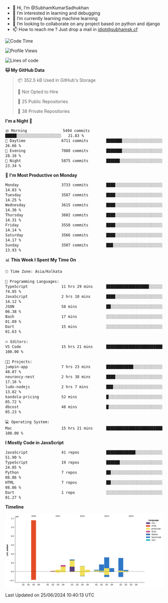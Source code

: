 - 👋 Hi, I’m @SubhamKumarSadhukhan
- 👀 I’m interested in learning and debugging
- 🌱 I’m currently learning machine learning
- 💞️ I’m looking to collaborate on any project based on python and django
- 📫 How to reach me ?
      Just drop a mail in idiot@subhamsk.cf

<!---
SubhamKumarSadhukhan/SubhamKumarSadhukhan is a ✨ special ✨ repository because its `README.md` (this file) appears on your GitHub profile.
You can click the Preview link to take a look at your changes.
--->


<!--START_SECTION:waka-->
![Code Time](http://img.shields.io/badge/Code%20Time-2%2C257%20hrs%204%20mins-blue)

![Profile Views](http://img.shields.io/badge/Profile%20Views-1-blue)

![Lines of code](https://img.shields.io/badge/From%20Hello%20World%20I%27ve%20Written-2.7%20million%20lines%20of%20code-blue)

**🐱 My GitHub Data** 

> 📦 352.5 kB Used in GitHub's Storage 
 > 
> 🚫 Not Opted to Hire
 > 
> 📜 25 Public Repositories 
 > 
> 🔑 38 Private Repositories 
 > 
**I'm a Night 🦉** 

```text
🌞 Morning                5494 commits        █████░░░░░░░░░░░░░░░░░░░░   21.83 % 
🌆 Daytime                6711 commits        ███████░░░░░░░░░░░░░░░░░░   26.66 % 
🌃 Evening                7088 commits        ███████░░░░░░░░░░░░░░░░░░   28.16 % 
🌙 Night                  5875 commits        ██████░░░░░░░░░░░░░░░░░░░   23.34 % 
```
📅 **I'm Most Productive on Monday** 

```text
Monday                   3733 commits        ████░░░░░░░░░░░░░░░░░░░░░   14.83 % 
Tuesday                  3587 commits        ████░░░░░░░░░░░░░░░░░░░░░   14.25 % 
Wednesday                3615 commits        ████░░░░░░░░░░░░░░░░░░░░░   14.36 % 
Thursday                 3602 commits        ████░░░░░░░░░░░░░░░░░░░░░   14.31 % 
Friday                   3558 commits        ████░░░░░░░░░░░░░░░░░░░░░   14.14 % 
Saturday                 3566 commits        ████░░░░░░░░░░░░░░░░░░░░░   14.17 % 
Sunday                   3507 commits        ███░░░░░░░░░░░░░░░░░░░░░░   13.93 % 
```


📊 **This Week I Spent My Time On** 

```text
🕑︎ Time Zone: Asia/Kolkata

💬 Programming Languages: 
TypeScript               11 hrs 29 mins      ███████████████████░░░░░░   74.85 % 
JavaScript               2 hrs 10 mins       ████░░░░░░░░░░░░░░░░░░░░░   14.12 % 
JSON                     58 mins             ██░░░░░░░░░░░░░░░░░░░░░░░   06.38 % 
Bash                     17 mins             ░░░░░░░░░░░░░░░░░░░░░░░░░   01.89 % 
Dart                     15 mins             ░░░░░░░░░░░░░░░░░░░░░░░░░   01.63 % 

🔥 Editors: 
VS Code                  15 hrs 21 mins      █████████████████████████   100.00 % 

🐱‍💻 Projects: 
jumpin-app               7 hrs 23 mins       ████████████░░░░░░░░░░░░░   48.07 % 
neuroncy-nest            2 hrs 38 mins       ████░░░░░░░░░░░░░░░░░░░░░   17.16 % 
ludo-nodejs              2 hrs 7 mins        ███░░░░░░░░░░░░░░░░░░░░░░   13.82 % 
kandola-pricing          52 mins             █░░░░░░░░░░░░░░░░░░░░░░░░   05.72 % 
dbcost                   48 mins             █░░░░░░░░░░░░░░░░░░░░░░░░   05.23 % 

💻 Operating System: 
Mac                      15 hrs 21 mins      █████████████████████████   100.00 % 
```

**I Mostly Code in JavaScript** 

```text
JavaScript               41 repos            █████████████░░░░░░░░░░░░   51.90 % 
TypeScript               19 repos            ██████░░░░░░░░░░░░░░░░░░░   24.05 % 
Python                   7 repos             ██░░░░░░░░░░░░░░░░░░░░░░░   08.86 % 
HTML                     7 repos             ██░░░░░░░░░░░░░░░░░░░░░░░   08.86 % 
Dart                     1 repo              ░░░░░░░░░░░░░░░░░░░░░░░░░   01.27 % 
```



**Timeline**

![Lines of Code chart](https://raw.githubusercontent.com/SubhamKumarSadhukhan/SubhamKumarSadhukhan/main/assets/bar_graph.png)


 Last Updated on 25/06/2024 10:40:13 UTC
<!--END_SECTION:waka-->
